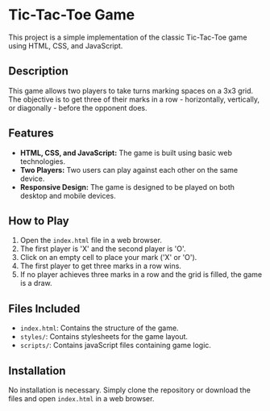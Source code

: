 # Tic-Tac-Toe Game

This project is a simple implementation of the classic Tic-Tac-Toe game using HTML, CSS, and JavaScript.

## Description

This game allows two players to take turns marking spaces on a 3x3 grid. The objective is to get three of their marks in a row - horizontally, vertically, or diagonally - before the opponent does.

## Features

- **HTML, CSS, and JavaScript:** The game is built using basic web technologies.
- **Two Players:** Two users can play against each other on the same device.
- **Responsive Design:** The game is designed to be played on both desktop and mobile devices.

## How to Play

1. Open the `index.html` file in a web browser.
2. The first player is 'X' and the second player is 'O'.
3. Click on an empty cell to place your mark ('X' or 'O').
4. The first player to get three marks in a row wins.
5. If no player achieves three marks in a row and the grid is filled, the game is a draw.

## Files Included

- `index.html`: Contains the structure of the game.
- `styles/`: Contains stylesheets for the game layout.
- `scripts/`: Contains javaScript files containing game logic.

## Installation

No installation is necessary. Simply clone the repository or download the files and open `index.html` in a web browser.


